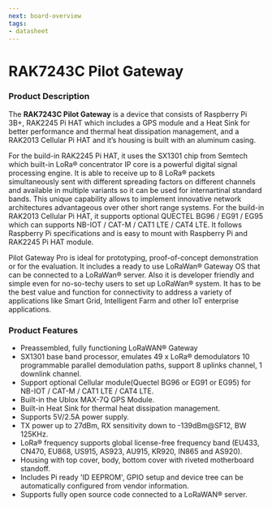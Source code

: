 ```yaml
---
next: board-overview
tags:
- datasheet
---
```


# RAK7243C Pilot Gateway

<rk-img
  src="/assets/images/datasheet/rak7243c/rak7243c-overview.png"
  width="50%"
  figure-number="1"
  caption="RAK7243C Pilot Gateway"
/>


### Product Description

The **RAK7243C Pilot Gateway** is a device that consists of Raspberry Pi 3B+, RAK2245 Pi HAT which includes a GPS module and a Heat Sink for better performance and thermal heat dissipation management, and a RAK2013 Cellular Pi HAT and it’s housing is built with an aluminum casing. 

For the build-in RAK2245 Pi HAT, it uses the SX1301 chip from Semtech which built-in LoRa® concentrator IP core is a powerful digital signal processing engine. It is able to receive up to 8 LoRa® packets simultaneously sent with different spreading factors on different channels and available in multiple variants so it can be used for internartinal standard bands. This unique capability allows to implement innovative network architectures advantageous over other short range systems. For the build-in RAK2013 Cellular Pi HAT, it supports optional QUECTEL BG96 / EG91 / EG95 which can supports NB-IOT / CAT-M / CAT1 LTE / CAT4 LTE. It follows Raspberry Pi specifications and is easy to mount with Raspberry Pi and RAK2245 Pi HAT module. 

Pilot Gateway Pro is ideal for prototyping, proof-of-concept demonstration or for the evaluation. It includes a ready to use LoRaWan® Gateway OS that can be connected to a LoRaWan® server. Also it is developer friendly and simple even for no-so-techy users to set up LoRaWan® system. It has to be the best value and function for connectivity to address a variety of applications like Smart Grid, Intelligent Farm and other IoT enterprise applications.

### Product Features

* Preassembled, fully functioning LoRaWAN® Gateway
* SX1301 base band processor, emulates 49 x LoRa® demodulators 10 programmable parallel demodulation paths, support 8 uplinks channel, 1 downlink channel. 
* Support optional Cellular module(Quectel BG96 or EG91 or EG95) for NB-IOT / CAT-M / CAT1 LTE / CAT4 LTE.
* Built-in the Ublox MAX-7Q GPS Module. 
* Built-in Heat Sink for thermal heat dissipation management. 
* Supports 5V/2.5A power supply.
* TX power up to 27dBm, RX sensitivity down to -139dBm@SF12, BW 125KHz. 
* LoRa® frequency supports global license-free frequency band (EU433, CN470, EU868, US915, AS923, AU915, KR920, IN865 and AS920). 
* Housing with top cover, body, bottom cover with riveted motherboard standoff. 
* Includes Pi ready 'ID EEPROM', GPIO setup and device tree can be automatically configured from vendor information.
* Supports fully open source code connected to a LoRaWAN® server.

